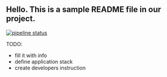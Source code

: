 ## Hello. This is a sample README file in our project.

[![pipeline status](https://gitlab.informatics.ru/smirnov/morris_butler/badges/master/pipeline.svg)](https://gitlab.informatics.ru/smirnov/morris_butler/commits/master)

TODO: 
* fill it with info
* define application stack
* create developers instruction

